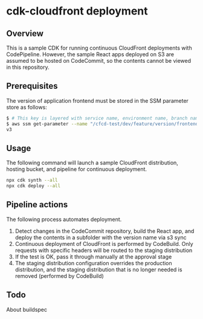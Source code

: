 # cdk-cloudfront deployment

## Overview

This is a sample CDK for running continuous CloudFront deployments with CodePipeline.
However, the sample React apps deployed on S3 are assumed to be hosted on CodeCommit, so the contents cannot be viewed in this repository.

## Prerequisites

The version of application frontend must be stored in the SSM parameter store as follows:

```sh
$ # This key is layered with service name, environment name, branch name, etc.
$ aws ssm get-parameter --name "/cfcd-test/dev/feature/version/frontend" --query "Parameter.Value" --output text
v3
```

## Usage

The following command will launch a sample CloudFront distribution, hosting bucket, and pipeline for continuous deployment.

```sh
npx cdk synth --all
npx cdk deploy --all
```

## Pipeline actions

The following process automates deployment.

1. Detect changes in the CodeCommit repository, build the React app, and deploy the contents in a subfolder with the version name via s3 sync
2. Continuous deployment of CloudFront is performed by CodeBuild. Only requests with specific headers will be routed to the staging distribution
3. If the test is OK, pass it through manually at the approval stage
4. The staging distribution configuration overrides the production distribution, and the staging distribution that is no longer needed is removed (performed by CodeBuild)

## Todo

About buildspec
